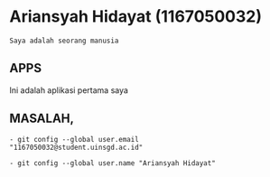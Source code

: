# Ariansyah Hidayat (1167050032)
````
Saya adalah seorang manusia
````

## APPS
Ini adalah aplikasi pertama saya

## MASALAH,
````
- git config --global user.email
"1167050032@student.uinsgd.ac.id"

- git config --global user.name "Ariansyah Hidayat"
````